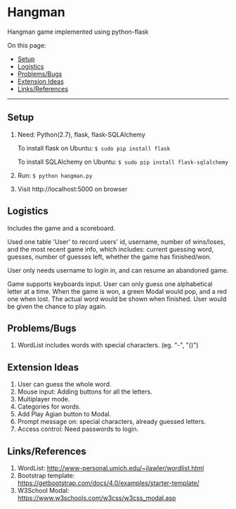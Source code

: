 # Hangman

Hangman game implemented using python-flask

On this page:

* [Setup](#setup)
* [Logistics](#logistics)
* [Problems/Bugs](#problemsbugs)	
* [Extension Ideas](#extension-ideas)
* [Links/References](#linksreferences)

- - -

## Setup
1. Need: Python(2.7), flask, flask-SQLAlchemy

    To install flask on Ubuntu: `$ sudo pip install flask`
    
    To install SQLAlchemy on Ubuntu: `$ sudo pip install flask-sqlalchemy`
  
2. Run: `$ python hangman.py`
3. Visit http://localhost:5000 on browser

## Logistics
Includes the game and a scoreboard.

Used one table 'User' to record users' id, username, number of wins/loses, and the most recent game info, which includes: current guessing word, guesses, number of guesses left, whether the game has finished/won.

User only needs username to login in, and can resume an abandoned game.

Game supports keyboards input. User can only guess one alphabetical letter at a time.
When the game is won, a green Modal would pop, and a red one when lost. The actual word would be shown when finished. User would be given the chance to play again.

## Problems/Bugs
1. WordList includes words with special characters. (eg. "-", "()")

## Extension Ideas
1. User can guess the whole word.
2. Mouse input: Adding buttons for all the letters.
3. Multiplayer mode.
4. Categories for words.
5. Add Play Agian button to Modal.
6. Prompt message on: special characters, already guessed letters.
7. Access control: Need passwords to login.

## Links/References
1. WordList: http://www-personal.umich.edu/~jlawler/wordlist.html
2. Bootstrap template: https://getbootstrap.com/docs/4.0/examples/starter-template/
3. W3School Modal: https://www.w3schools.com/w3css/w3css_modal.asp
